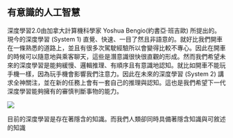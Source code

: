 ## 有意識的人工智慧
深度學習2.0由加拿大計算機科學家 Yoshua Bengio(約書亞·班吉歐) 所提出的。現今的深度學習 (System 1) 直覺、快速、一目了然且非語意的。就好比我們開車在一條熟悉的道路上，並且有很多次駕駛經驗所以會變得比較不專心。因此在開車的時候可以隨意地與乘客聊天，這些是潛意識很快很直觀的形成。然而我們希望未來的深度學習是能夠緩慢、邏輯推理、有順序且有意識地認知。就比如開車不能玩手機一樣，因為玩手機會影響我們注意力。因此在未來的深度學習 (System 2) 講求全神關注，並在新的任務上會有一套自己的推理與認知。這也是我們希望下一代深度學習能夠擁有的審慎判斷事物的能力。

![](https://i.imgur.com/0jhWhJ9.png)

目前的深度學習是存在著隱含的知識。而我們人類卻同時具備著隱含知識與可敘述的知識
